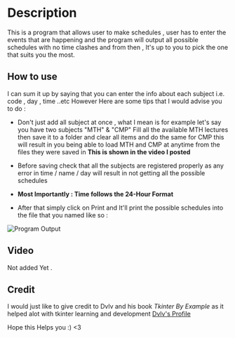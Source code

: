 # Description

This is a program that allows user to make schedules , user has to enter the events that are happening and the program will output all possible schedules with no time clashes and from then , It's up to you to pick the one that suits you the most.

## How to use

I can sum it up by saying that you can enter the info about each subject i.e. code , day , time ..etc
However Here are some tips that I would advise you to do :

* Don't just add all subject at once , what I mean is for example let's say you have two subjects "MTH" & "CMP"
  Fill all the available MTH lectures then save it to a folder and clear all items and do the same for CMP
  this will result in you being able to load MTH and CMP at anytime from the files they were saved in
  **This is shown in the video I posted**

* Before saving check that all the subjects are registered properly as any error in time / name / day will result in not getting all the possible schedules

* **Most Importantly : Time follows the 24-Hour Format**

* After that simply click on Print and It'll print the possible schedules into the file that you named like so :
  
![Program Output](https://i.imgur.com/N12uFk0.png?1)

## Video

Not added Yet .

## Credit

I would just like to give credit to Dvlv and his book *Tkinter By Example* as it helped alot with tkinter learning and development
[Dvlv's Profile](https://github.com/Dvlv)

Hope this Helps you :) <3
